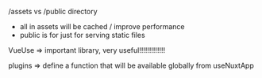 /assets vs /public directory
 - all in assets will be cached / improve performance
 - public is for just for serving static files

VueUse => important library, very useful!!!!!!!!!!!!!

plugins => define a function that will be available globally from useNuxtApp